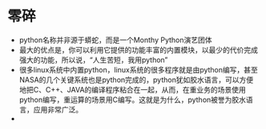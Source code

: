 # 零碎

- python名称并非源于蟒蛇，而是一个Monthy Python演艺团体
- 最大的优点是，你可以利用它提供的功能丰富的内置模块，以最少的代价完成强大的功能，所以说，“人生苦短，我用python”
- 很多linux系统中内置python，linux系统的很多程序就是由python编写，甚至NASA的几个关键系统也是python完成的，python犹如胶水语言，可以方便地把C、C++、JAVA的编译程序粘合在一起，从而，在重业务的场景使用python编写，重运算的场景用C编写。这就是为什么，python被誉为胶水语言，应用非常广泛。
- ​